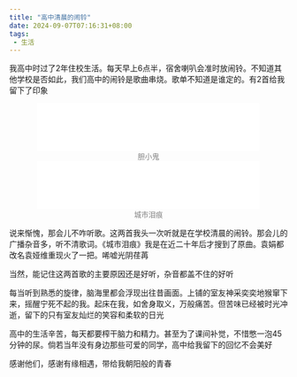 ```yaml
---
title: "高中清晨的闹铃"
date: 2024-09-07T07:16:31+08:00
tags:
 - 生活
---
```


我高中时过了2年住校生活。每天早上6点半，宿舍喇叭会准时放闹铃。不知道其他学校是否如此，我们高中的闹铃是歌曲串烧。歌单不知道是谁定的。有2首给我留下了印象

<div style="text-align: center;">
    <iframe frameborder="no" border="0" marginwidth="0" marginheight="0" width=80% height=86 src="//music.163.com/outchain/player?type=2&id=255667&auto=0&height=66"></iframe>
    <br/>
    <font color=gray size=2>胆小鬼</font>
</div>


<div style="text-align: center;">
    <iframe frameborder="no" border="0" marginwidth="0" marginheight="0" width=80% height=86 src="//music.163.com/outchain/player?type=2&id=85541&auto=0&height=66"></iframe>
    <br/>
    <font color=gray size=2>城市泪痕</font>
</div>

说来惭愧，那会儿不咋听歌。这两首我头一次听就是在学校清晨的闹铃。那会儿的广播杂音多，听不清歌词。《城市泪痕》我是在近二十年后才搜到了原曲。袁娟都改名袁娅维重现火了一把。唏嘘光阴荏苒

当然，能记住这两首歌的主要原因还是好听，杂音都盖不住的好听

每当听到熟悉的旋律，脑海里都会浮现出往昔画面。上铺的室友神采奕奕地猴窜下来，摇醒宁死不起的我。起床在我，如舍身取义，万般痛苦。但苦味已经被时光冲逝，留下的只有室友灿烂的笑容和柔软的日光

高中的生活辛苦，每天都要榨干脑力和精力。甚至为了课间补觉，不惜憋一泡45分钟的尿。倘若当年没有身边那些可爱的同学，高中给我留下的回忆不会美好

感谢他们，感谢有缘相遇，带给我朝阳般的青春